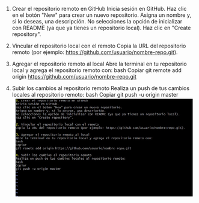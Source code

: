 1. Crear el repositorio remoto en GitHub
Inicia sesión en GitHub.
Haz clic en el botón "New" para crear un nuevo repositorio.
Asigna un nombre y, si lo deseas, una descripción.
No selecciones la opción de inicializar con README (ya que ya tienes un repositorio local).
Haz clic en "Create repository".

2. Vincular el repositorio local con el remoto
Copia la URL del repositorio remoto (por ejemplo: https://github.com/usuario/nombre-repo.git).

3. Agregar el repositorio remoto al local
Abre la terminal en tu repositorio local y agrega el repositorio remoto con:
bash
Copiar
git remote add origin https://github.com/usuario/nombre-repo.git

4. Subir los cambios al repositorio remoto
Realiza un push de tus cambios locales al repositorio remoto:
bash
Copiar
git push -u origin master
![remoto](../images/repositorio.jpg)


